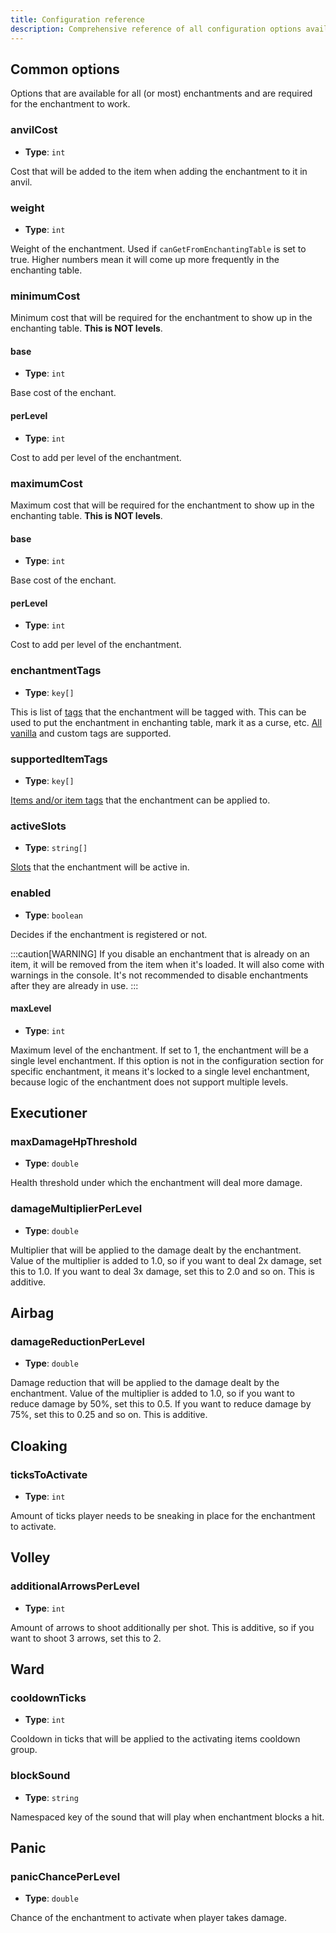 ```yaml
---
title: Configuration reference
description: Comprehensive reference of all configuration options available in Enchantio
---
```



## Common options

Options that are available for all (or most) enchantments and are required for the enchantment to work.

### anvilCost

- **Type**: `int`

Cost that will be added to the item when adding the enchantment to it in anvil.

### weight

- **Type**: `int`

Weight of the enchantment. Used if `canGetFromEnchantingTable` is set to true. Higher numbers mean it will come up more
frequently in the enchanting table.

### minimumCost

Minimum cost that will be required for the enchantment to show up in the enchanting table. **This is NOT levels**.

#### base

- **Type**: `int`

Base cost of the enchant.

#### perLevel

- **Type**: `int`

Cost to add per level of the enchantment.

### maximumCost

Maximum cost that will be required for the enchantment to show up in the enchanting table. **This is NOT levels**.

#### base

- **Type**: `int`

Base cost of the enchant.

#### perLevel

- **Type**: `int`

Cost to add per level of the enchantment.

### enchantmentTags

- **Type**: `key[]`

This is list of [tags](/configuration/input-types#tags) that the enchantment will be tagged with. This can be used to put the enchantment in enchanting table,
mark it as a curse, etc. <a href="https://minecraft.wiki/w/Enchantment_tag_(Java_Edition)" target="_blank">All vanilla</a>
and custom tags are supported.

### supportedItemTags

- **Type**: `key[]`

[Items and/or item tags](/configuration/input-types#tags) that the enchantment can be applied to.

### activeSlots

- **Type**: `string[]`

[Slots](/configuration/input-types#slot-types) that the enchantment will be active in.


### enabled

- **Type**: `boolean`

Decides if the enchantment is registered or not.

:::caution[WARNING]
If you disable an enchantment that is already on an item, it will be removed from the item when it's loaded.
It will also come with warnings in the console. It's not recommended to disable enchantments after they are already in
use.
:::

#### maxLevel

- **Type**: `int`

Maximum level of the enchantment. If set to 1, the enchantment will be a single level enchantment. If this option is not
in the configuration section for specific enchantment, it means it's locked to a single level enchantment, because logic
of the enchantment does not support multiple levels.

## Executioner

### maxDamageHpThreshold

- **Type**: `double`

Health threshold under which the enchantment will deal more damage.

### damageMultiplierPerLevel

- **Type**: `double`

Multiplier that will be applied to the damage dealt by the enchantment. Value of the multiplier is added to 1.0, so if
you want to deal 2x damage, set this to 1.0. If you want to deal 3x damage, set this to 2.0 and so on. This is additive.

## Airbag

### damageReductionPerLevel

- **Type**: `double`

Damage reduction that will be applied to the damage dealt by the enchantment. Value of the multiplier is added to 1.0,
so if you want to reduce damage by 50%, set this to 0.5. If you want to reduce damage by 75%, set this to 0.25 and so
on. This is additive.

## Cloaking

### ticksToActivate

- **Type**: `int`

Amount of ticks player needs to be sneaking in place for the enchantment to activate.

## Volley

### additionalArrowsPerLevel

- **Type**: `int`

Amount of arrows to shoot additionally per shot. This is additive, so if you want to shoot 3 arrows, set this to 2.

## Ward

### cooldownTicks

- **Type**: `int`

Cooldown in ticks that will be applied to the activating items cooldown group.

### blockSound

- **Type**: `string`

Namespaced key of the sound that will play when enchantment blocks a hit.

## Panic

### panicChancePerLevel

- **Type**: `double`

Chance of the enchantment to activate when player takes damage.
